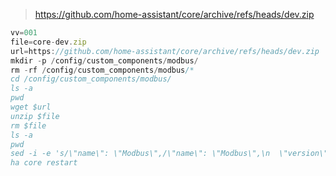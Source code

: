 > https://github.com/home-assistant/core/archive/refs/heads/dev.zip

```js
vv=001
file=core-dev.zip
url=https://github.com/home-assistant/core/archive/refs/heads/dev.zip
mkdir -p /config/custom_components/modbus/
rm -rf /config/custom_components/modbus/*
cd /config/custom_components/modbus/
ls -a
pwd
wget $url
unzip $file
rm $file
ls -a
pwd
sed -i -e 's/\"name\": \"Modbus\",/\"name\": \"Modbus\",\n  \"version\": \"'${vv}'\",/g' manifest.json
ha core restart
```
